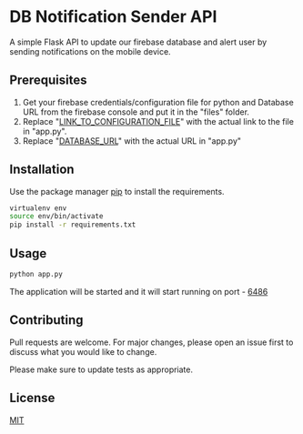 # DB Notification Sender API

A simple Flask API to update our firebase database and alert user by sending notifications on the mobile device.

## Prerequisites
1. Get your firebase credentials/configuration file for python and Database URL from the firebase console and put it in the "files" folder.
2. Replace "[LINK_TO_CONFIGURATION_FILE](https://github.com/soumallyadev07/DB-Notification-Sender-API/blob/2ede14308913ae3dbb46b39e6e8e9bb4b4041bf1/app.py#L6)" with the actual link to the file in "app.py".
3. Replace "[DATABASE_URL](https://github.com/soumallyadev07/DB-Notification-Sender-API/blob/2ede14308913ae3dbb46b39e6e8e9bb4b4041bf1/app.py#L8)" with the actual URL in "app.py"

## Installation

Use the package manager [pip](https://pip.pypa.io/en/stable/) to install the requirements.

```bash
virtualenv env
source env/bin/activate
pip install -r requirements.txt
```

## Usage

```bash
python app.py
```
The application will be started and it will start running on port - [6486](http://127.0.0.1:6486/)
## Contributing
Pull requests are welcome. For major changes, please open an issue first to discuss what you would like to change.

Please make sure to update tests as appropriate.

## License
[MIT](https://choosealicense.com/licenses/mit/)